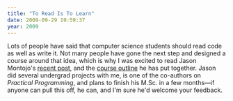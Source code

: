 ```yaml
---
title: "To Read Is To Learn"
date: 2009-09-29 19:59:37
year: 2009
---
```

Lots of people have said that computer science students should read code as well as write it.  Not many people have gone the next step and designed a course around that idea, which is why I was excited to read Jason Montojo's <a href="http://www.jaysnothere.com/blog/?p=74">recent post</a>, and the <a href="http://www.jaysnothere.com/cs-art-history/">course outline</a> he has put together.  Jason did several undergrad projects with me, is one of the co-authors on <em>Practical Programming</em>, and plans to finish his M.Sc. in a few months—if anyone can pull this off, he can, and I'm sure he'd welcome your feedback.
